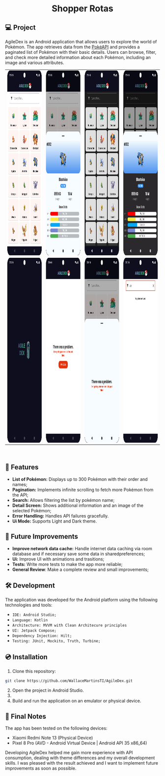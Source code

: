 <h1 align="center">
  <p align="center">Shopper Rotas</p>

## 💻 Project

AgileDex is an Android application that allows users to explore the world of Pokémon. The app
retrieves data from the [PokéAPI](https://pokeapi.co/) and provides a paginated list of Pokémon with
their basic details. Users can browse, filter, and check more detailed information about each
Pokémon, including an image and various attributes.

<div align="center">
    <table>
      <tr>
        <td>
          <img src="./pokemon_view_light.png" alt="pokemon view light" width="450" height="600"/>
        </td>
        <td>
          <img src="./pokemon_details_light.png" alt="pokemon detail light" width="450" height="600"/>
        </td>
<td>
          <img src="./pokemon_view_dark.png" alt="pokemon view dark" width="450" height="600"/>
        </td>
        <td>
          <img src="./pokemon_detail_dark.png" alt="pokemon detail dark" width="450" height="600"/>
        </td>
      </tr>
<tr>
        <td>
          <img src="./splashscreen.png" alt="splash screen" width="450" height="600"/>
        </td>
        <td>
          <img src="./pokemon_view_error.png" alt="pokemon view error" width="450" height="600"/>
        </td>
<td>
          <img src="./pokemon_detail_error.png" alt="pokemon detail error" width="450" height="600"/>
        </td>
        <td>
          <img src="./pokemon_view_no_filter_result.png" alt="pokemon view no filter result" width="450" height="600"/>
        </td>
      </tr>
<tr>
    </table>

</div>
<br/>

</h1>

## 🚀 Features

- **List of Pokémon:** Displays up to 300 Pokémon with their order and names;
- **Pagination:** Implements infinite scrolling to fetch more Pokémon from the API;
- **Search:** Allows filtering the list by pokémon name;
- **Detail Screen:** Shows additional information and an image of the selected Pokémon;
- **Error Handling:** Handles API failures gracefully.
- **Ui Mode:** Supports Light and Dark theme.

## 🎯 Future Improvements

- **Improve network data cache:** Handle internet data caching via room database and if necessary
  save some data in sharedpreferences;
- **Ui:** Improve UI with animations and trasitions;
- **Tests:** Write more tests to make the app more reliable;
- **General Review**: Make a complete review and small improvements;

## 🛠️ Development

The application was developed for the Android platform using the following technologies and tools:

- `IDE: Android Studio;`
- `Language: Kotlin`
- `Architecture: MVVM with Clean Architecure principles`
- `UI: Jetpack Compose;`
- `Dependency Injection: Hilt;`
- `Testing: JUnit, Mockito, Truth, Turbine;`

## 💿 Installation

1. Clone this repository:

```bash
git clone https://github.com/WallaceMartinsTI/AgileDex.git
```

2. Open the project in Android Studio.
3.
4. Build and run the application on an emulator or physical device.

## 🧾 Final Notes

The app has been tested on the following devices:
- Xiaomi Redmi Note 13 (Physical Device)
- Pixel 8 Pro (AVD - Android Virtual Device | Android API 35 x86_64)

Developing AgileDex helped me gain more experience with API consumption, dealing with theme
differences and my overall development skills. I was pleased with the result achieved and I want to
implement future improvements as soon as possible.

<br />
